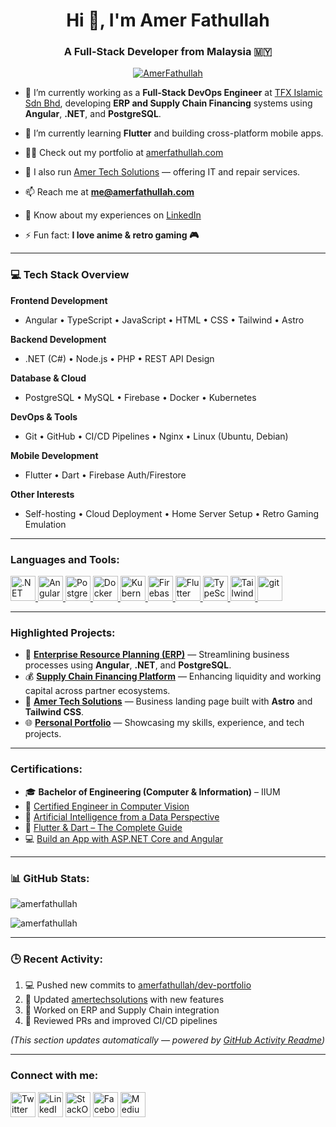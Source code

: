 <h1 align="center">Hi 👋, I'm Amer Fathullah</h1>
<h3 align="center">A Full-Stack Developer from Malaysia 🇲🇾</h3>

<p align="center">
  <a href="https://twitter.com/AmerFathullah" target="blank">
    <img src="https://img.shields.io/twitter/follow/AmerFathullah?logo=twitter&style=for-the-badge" alt="AmerFathullah" />
  </a>
</p>

- 🔭 I’m currently working as a **Full-Stack DevOps Engineer** at [TFX Islamic Sdn Bhd](https://www.tfxislamic.com), developing **ERP and Supply Chain Financing** systems using **Angular**, **.NET**, and **PostgreSQL**.

- 🌱 I’m currently learning **Flutter** and building cross-platform mobile apps.

- 👨‍💻 Check out my portfolio at [amerfathullah.com](https://www.amerfathullah.com)

- 🚀 I also run [Amer Tech Solutions](https://amertechsolutions.amerfathullah.com) — offering IT and repair services.

- 📫 Reach me at **me@amerfathullah.com**

- 📄 Know about my experiences on [LinkedIn](https://www.linkedin.com/in/amerfathullah/)

- ⚡ Fun fact: **I love anime & retro gaming 🎮**

---

<h3 align="left">💻 Tech Stack Overview</h3>

**Frontend Development**
- Angular • TypeScript • JavaScript • HTML • CSS • Tailwind • Astro

**Backend Development**
- .NET (C#) • Node.js • PHP • REST API Design

**Database & Cloud**
- PostgreSQL • MySQL • Firebase • Docker • Kubernetes

**DevOps & Tools**
- Git • GitHub • CI/CD Pipelines • Nginx • Linux (Ubuntu, Debian)

**Mobile Development**
- Flutter • Dart • Firebase Auth/Firestore

**Other Interests**
- Self-hosting • Cloud Deployment • Home Server Setup • Retro Gaming Emulation

---

<h3 align="left">Languages and Tools:</h3>
<p align="left">
  <a href="https://dotnet.microsoft.com/" target="_blank"> <img src="https://cdn.jsdelivr.net/gh/devicons/devicon/icons/dotnetcore/dotnetcore-original.svg" alt=".NET" width="40" height="40"/> </a>
  <a href="https://angular.io" target="_blank"> <img src="https://angular.io/assets/images/logos/angular/angular.svg" alt="Angular" width="40" height="40"/> </a>
  <a href="https://www.postgresql.org" target="_blank"> <img src="https://www.vectorlogo.zone/logos/postgresql/postgresql-icon.svg" alt="PostgreSQL" width="40" height="40"/> </a>
  <a href="https://www.docker.com/" target="_blank"> <img src="https://www.vectorlogo.zone/logos/docker/docker-icon.svg" alt="Docker" width="40" height="40"/> </a>
  <a href="https://kubernetes.io" target="_blank"> <img src="https://www.vectorlogo.zone/logos/kubernetes/kubernetes-icon.svg" alt="Kubernetes" width="40" height="40"/> </a>
  <a href="https://firebase.google.com/" target="_blank"> <img src="https://www.vectorlogo.zone/logos/firebase/firebase-icon.svg" alt="Firebase" width="40" height="40"/> </a>
  <a href="https://flutter.dev" target="_blank"> <img src="https://www.vectorlogo.zone/logos/flutterio/flutterio-icon.svg" alt="Flutter" width="40" height="40"/> </a>
  <a href="https://www.typescriptlang.org/" target="_blank"> <img src="https://cdn.jsdelivr.net/gh/devicons/devicon/icons/typescript/typescript-original.svg" alt="TypeScript" width="40" height="40"/> </a>
  <a href="https://tailwindcss.com/" target="_blank"> <img src="https://www.vectorlogo.zone/logos/tailwindcss/tailwindcss-icon.svg" alt="Tailwind" width="40" height="40"/> </a>
  <a href="https://git-scm.com/" target="_blank"> <img src="https://www.vectorlogo.zone/logos/git-scm/git-scm-icon.svg" alt="git" width="40" height="40"/> </a>
</p>

---

<h3 align="left">Highlighted Projects:</h3>

- 💼 [**Enterprise Resource Planning (ERP)**](https://app.tfxflow.com) — Streamlining business processes using **Angular**, **.NET**, and **PostgreSQL**.  
- 💰 [**Supply Chain Financing Platform**](https://app.tfxislamic.com) — Enhancing liquidity and working capital across partner ecosystems.  
- 🏢 [**Amer Tech Solutions**](https://amertechsolutions.amerfathullah.com) — Business landing page built with **Astro** and **Tailwind CSS**.  
- 🌐 [**Personal Portfolio**](https://www.amerfathullah.com) — Showcasing my skills, experience, and tech projects.  

---

<h3 align="left">Certifications:</h3>

- 🎓 **Bachelor of Engineering (Computer & Information)** – IIUM  
- 🧠 [Certified Engineer in Computer Vision](https://cert.certifai.ai/1a9be791-bbb8-47af-be8f-57b70fa3028b)  
- 🤖 [Artificial Intelligence from a Data Perspective](https://cert.certifai.ai/62fb724f-fb77-4117-99df-76a3169c3ef0)  
- 📱 [Flutter & Dart – The Complete Guide](https://www.udemy.com/certificate/UC-204d389d-7290-41b8-b858-c733d8f5b4bb)  
- 💻 [Build an App with ASP.NET Core and Angular](https://ude.my/UC-47d01744-374f-44d9-bf87-a10df7f1e666)  

---

<h3 align="left">📊 GitHub Stats:</h3>
<p>
  <img align="center" src="https://github-readme-stats.vercel.app/api?username=amerfathullah&count_private=true&show_icons=true&locale=en&theme=tokyonight" alt="amerfathullah" />
</p>
<p>
  <img align="center" src="https://github-readme-streak-stats.herokuapp.com/?user=amerfathullah&theme=tokyonight" alt="amerfathullah" />
</p>

---

<h3 align="left">🕒 Recent Activity:</h3>

<!--START_SECTION:activity-->
<!-- This section is automatically updated by GitHub Actions -->
1. 💻 Pushed new commits to [amerfathullah/dev-portfolio](https://github.com/amerfathullah/dev-portfolio)
2. 🚀 Updated [amertechsolutions](https://github.com/amerfathullah/amertechsolutions) with new features
3. 🧩 Worked on ERP and Supply Chain integration
4. 📝 Reviewed PRs and improved CI/CD pipelines
<!--END_SECTION:activity-->

*(This section updates automatically — powered by [GitHub Activity Readme](https://github.com/Readme-Workflows/recent-activity))*

---

<h3 align="left">Connect with me:</h3>
<p align="left">
<a href="https://twitter.com/AmerFathullah" target="blank"><img align="center" src="https://img.icons8.com/fluent/96/000000/twitter.png" alt="Twitter" height="40" width="40"/></a>
<a href="https://linkedin.com/in/amerfathullah/" target="blank"><img align="center" src="https://img.icons8.com/fluent/96/000000/linkedin.png" alt="LinkedIn" height="40" width="40" /></a>
<a href="https://stackoverflow.com/users/13213044/amer-fathullah" target="blank"><img align="center" src="https://img.icons8.com/color/96/000000/stackoverflow.png" alt="StackOverflow" height="40" width="40" /></a>
<a href="https://www.facebook.com/amer.fathullah" target="blank"><img align="center" src="https://img.icons8.com/fluent/96/000000/facebook-new.png" alt="Facebook" height="40" width="40" /></a>
<a href="https://medium.com/@amerfathullah" target="blank"><img align="center" src="https://img.icons8.com/ios-filled/50/000000/medium-monogram--v1.png" alt="Medium" height="40" width="40" /></a>
</p>
